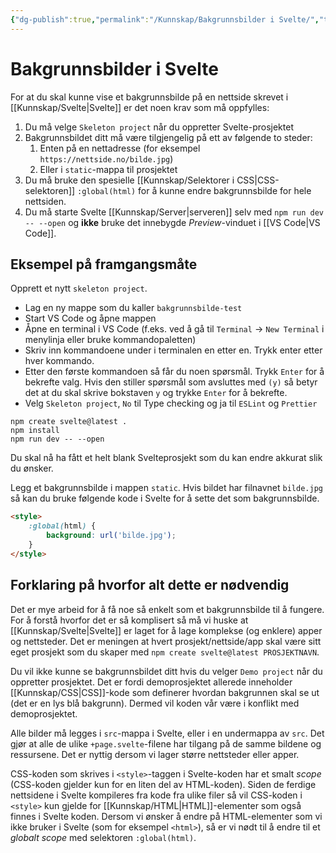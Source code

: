 ```yaml
---
{"dg-publish":true,"permalink":"/Kunnskap/Bakgrunnsbilder i Svelte/","title":"Bakgrunnsbilder i Svelte","tags":["svelte","it1","it"]}
---
```



# Bakgrunnsbilder i Svelte
For at du skal kunne vise et bakgrunnsbilde på en nettside skrevet i [[Kunnskap/Svelte\|Svelte]] er det noen krav som må oppfylles:

1. Du må velge `Skeleton project` når du oppretter Svelte-prosjektet
2. Bakgrunnsbildet ditt må være tilgjengelig på ett av følgende to steder:
	1. Enten på en nettadresse (for eksempel `https://nettside.no/bilde.jpg`)
	2. Eller i `static`-mappa til prosjektet
3. Du må bruke den spesielle [[Kunnskap/Selektorer i CSS\|CSS-selektoren]] `:global(html)` for å kunne endre bakgrunnsbilde for hele nettsiden.
4. Du må starte Svelte [[Kunnskap/Server\|serveren]] selv med `npm run dev -- --open` og **ikke** bruke det innebygde *Preview*-vinduet i [[VS Code\|VS Code]]. 

## Eksempel på framgangsmåte
Opprett et nytt `skeleton project`. 

- Lag en ny mappe som du kaller `bakgrunnsbilde-test`
- Start VS Code og åpne mappen
- Åpne en terminal i VS Code (f.eks. ved å gå til `Terminal` → `New Terminal` i menylinja eller bruke kommandopaletten)
- Skriv inn kommandoene under i terminalen en etter en. Trykk enter etter hver kommando.
- Etter den første kommandoen så får du noen spørsmål. Trykk `Enter` for å bekrefte valg. Hvis den stiller spørsmål som avsluttes med `(y)` så betyr det at du skal skrive bokstaven `y` og trykke `Enter` for å bekrefte. 
- Velg `Skeleton project`, `No` til Type checking og ja til `ESLint` og `Prettier`

```shell
npm create svelte@latest .
npm install
npm run dev -- --open
```

<script async id="asciicast-rJlo2iy0E0wBrjwLhpxRxjTaw" src="https://asciinema.org/a/rJlo2iy0E0wBrjwLhpxRxjTaw.js" data-size="big" data-rows="15" data-loop="1"></script>

Du skal nå ha fått et helt blank Svelteprosjekt som du kan endre akkurat slik du ønsker.

Legg et bakgrunnsbilde i mappen `static`. Hvis bildet har filnavnet `bilde.jpg` så kan du bruke følgende kode i Svelte for å sette det som bakgrunnsbilde.

```html
<style>
	:global(html) {
		background: url('bilde.jpg');
	}
</style>
```

## Forklaring på hvorfor alt dette er nødvendig
Det er mye arbeid for å få noe så enkelt som et bakgrunnsbilde til å fungere. For å forstå hvorfor det er så komplisert så må vi huske at [[Kunnskap/Svelte\|Svelte]] er laget for å lage komplekse (og enklere) apper og nettsteder. Det er meningen at hvert prosjekt/nettside/app skal være sitt eget prosjekt som du skaper med `npm create svelte@latest PROSJEKTNAVN`.

Du vil ikke kunne se bakgrunnsbildet ditt hvis du velger `Demo project` når du oppretter prosjektet. Det er fordi demoprosjektet allerede inneholder [[Kunnskap/CSS\|CSS]]-kode som definerer hvordan bakgrunnen skal se ut (det er en lys blå bakgrunn). Dermed vil koden vår være i konflikt med demoprosjektet.

Alle bilder må legges i `src`-mappa i Svelte, eller i en undermappa av `src`. Det gjør at alle de ulike `+page.svelte`-filene har tilgang på de samme bildene og ressursene. Det er nyttig dersom vi lager større nettsteder eller apper.

CSS-koden som skrives i `<style>`-taggen i Svelte-koden har et smalt *scope* (CSS-koden gjelder kun for en liten del av HTML-koden). Siden de ferdige nettsidene i Svelte kompileres fra kode fra ulike filer så vil CSS-koden i `<style>` kun gjelde for [[Kunnskap/HTML\|HTML]]-elementer som også finnes i Svelte koden. Dersom vi ønsker å endre på HTML-elementer som vi ikke bruker i Svelte (som for eksempel `<html>`), så er vi nødt til å endre til et *globalt scope* med selektoren `:global(html)`.
